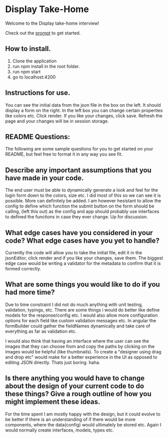 # Display Take-Home

Welcome to the Display take-home interview!

Check out the [prompt](PROMPT.md) to get started.

## How to install.
1. Clone the application
2. run npm install in the root folder.
3. run npm start 
4. go to localhost:4200

## Instructions for use.

You can see the initial data from the json file in the box on the left. It should display a form on the right.
In the left box you can change certain properties like colors etc. Click render. If you like your changes, click save. Refresh the page and your changes will be in session storage.

## README Questions:

The following are some sample questions for you to get started on your README, but feel free to format it in any way you see fit.

## Describe any important assumptions that you have made in your code.

The end user must be able to dynamically generate a look and feel for the login form down to the colors, size etc. I did most of this so we can see it is possible. More can definitely be added. I am however hesistant to allow the config to define which function the submit button on the form should be calling, (left this out) as the config and app should probably use interfaces to defined the functions in case they ever change. Up for discussion.  

## What edge cases have you considered in your code? What edge cases have you yet to handle?

Currently the code will allow you to take the initial file, edit it in the jsonEditor, click render and if you like your changes, save them. The biggest edge case would be writing a validator for the metadata to confirm that it is formed correctly.

## What are some things you would like to do if you had more time?

Due to time constraint I did not do much anything with unit testing, validation, typings, etc. There are some things i would do better like define models for the response/config etc. I would also allow more configuration options for each field like custom validation messages etc.
In angular the formBuilder could gather the fieldNames dynamically and take care of everything as far as validation etc.

I would also think that having an interface where the user can see the images that they can choose from and copy the paths by clicking on the images would be helpful (like thumbnails). To create a "designer using drag and drop etc" would make for a better experience in the UI as opposed to editing JSON directly. Thats just boring. haha.

## Is there anything you would have to change about the design of your current code to do these things? Give a rough outline of how you might implement these ideas.

For the time spent I am mostly happy with the design, but it could evolve to be better if there is an understanding of if there would be more components, where the data(config) would ultimately be stored etc. Again I would normally create interfaces, models, types etc.

